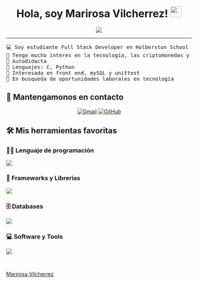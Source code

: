 <h1 align="center">
Hola, soy Marirosa Vilcherrez!
	<a href="https://github.com/Marirosavilcherrez" target="_self">
		<img src="https://media.giphy.com/media/hvRJCLFzcasrR4ia7z/giphy.gif" width="30">
	</a>
</h1>
<p align="center">
	<a href="https://github.com/Bouaskaoun">
		<img src="https://readme-typing-svg.herokuapp.com?lines=Estudiante+Full+Stack;Full+Stack+Web+Developer+Student;%20Entusiasta%20de%20seguir%20aprendiendo%20&center=true&width=380&height=45">
	</a>
</p>

<hr>

<pre>
💻 Soy estudiante Full Stack Developer en Holberston School
📝 Tengo mucho interes en la tecnología, las criptomonedas y el blockchain
🔭 Autodidacta 
🌟 Lenguajes: C, Python
🚩 Interesada en front end, mySQL y unittest
🤔 En busqueda de oportunidades laborales en tecnología
</pre>
</hr>

## 🤝 Mantengamonos en contacto
<p align="center">
	<a href="mailto:arqmvilcherrez@gmail.com"><img img src="https://img.shields.io/badge/gmail-%23EA4335.svg?style=plastic&logo=gmail&logoColor=white" alt="Gmail"/></a>
	<a href="https://github.com/Marirosavilcherrez"><img src="https://img.shields.io/badge/github-%23181717.svg?style=plastic&logo=github&logoColor=white" alt="GitHub"/></a>
</p>

## 🛠️ Mis herramientas favoritas

### 👨‍💻 Lenguaje de programación

<p>
  <a href="https://skillicons.dev">
    <img src="https://skillicons.dev/icons?i=c,python&perline=14" />
  </a>
</p>

### 🧰 Frameworks y Librerias

<p>
  <a href="https://skillicons.dev">
    <img src="https://skillicons.dev/icons?i=flask&perline=14"/>
  </a>
</p>
</p>

### 🗄️ Databases

<p>
   <a href="https://skillicons.dev">
    <img src="https://skillicons.dev/icons?i=mysql&perline=14"/>
  </a>
</p>

### 💻 Software y Tools

<p>
  <a href="https://skillicons.dev">
    <img src="https://skillicons.dev/icons?i=git,stackoverflow,vscode,linux&perline=14" />
  </a>
</p>
</br>

[Marirosa Vilcherrez](https://github.com/Marirosavilcherrez)
